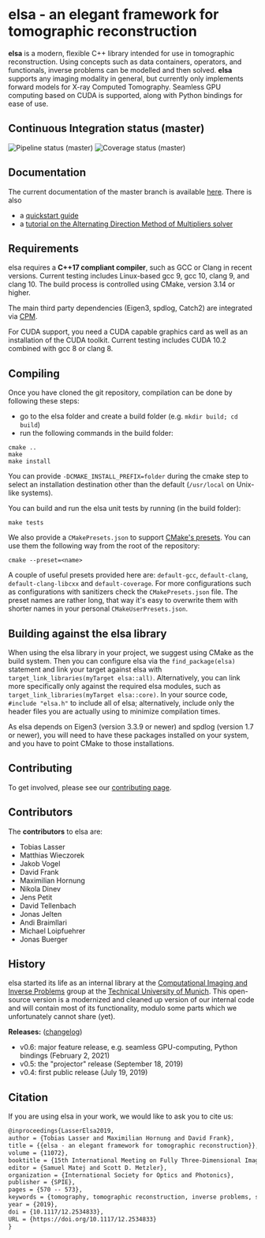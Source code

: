 elsa - an elegant framework for tomographic reconstruction
==========================================================

**elsa** is a modern, flexible C++ library intended for use in tomographic reconstruction.
Using concepts such as data containers, operators, and functionals, inverse problems can be modelled and then solved.
**elsa** supports any imaging modality in general, but currently only implements forward models for X-ray Computed Tomography.
Seamless GPU computing based on CUDA is supported, along with Python bindings for ease of use.

Continuous Integration status (master)
---------------
![Pipeline status (master)](https://gitlab.lrz.de/IP/elsa/badges/master/pipeline.svg)
![Coverage status (master)](https://gitlab.lrz.de/IP/elsa/badges/master/coverage.svg)

Documentation
-------------

The current documentation of the master branch is available [here](https://ciip.in.tum.de/elsadocs/).
There is also
*  a [quickstart guide](https://ciip.in.tum.de/elsadocs/guides/quickstart-cxx.html)
*  a [tutorial on the Alternating Direction Method of Multipliers solver](https://ciip.in.tum.de/elsadocs/guides/admm-cxx.html)

Requirements
------------

elsa requires a **C++17 compliant compiler**, such as GCC or Clang in recent versions.
Current testing includes Linux-based gcc 9, gcc 10, clang 9, and clang 10.
The build process is controlled using CMake, version 3.14 or higher.

The main third party dependencies (Eigen3, spdlog, Catch2) are integrated via [CPM](https://github.com/TheLartians/CPM.cmake).

For CUDA support, you need a CUDA capable graphics card as well as an installation of the CUDA toolkit.
Current testing includes CUDA 10.2 combined with gcc 8 or clang 8.

Compiling
---------

Once you have cloned the git repository, compilation can be done by following these steps:

- go to the elsa folder and create a build folder (e.g. `mkdir build; cd build`)
- run the following commands in the build folder:

```
cmake ..
make
make install
```

You can provide `-DCMAKE_INSTALL_PREFIX=folder` during the cmake step to select an installation destination other than the default (`/usr/local` on Unix-like systems).

You can build and run the elsa unit tests by running (in the build folder):
```
make tests
```

We also provide a `CMakePresets.json` to support [CMake's presets](https://cmake.org/cmake/help/latest/manual/cmake-presets.7.html).
You can use them the following way from the root of the repository:

```
cmake --preset=<name>
```

A couple of useful presets provided here are: `default-gcc`, `default-clang`, `default-clang-libcxx` and
`default-coverage`. For more configurations such as configurations with sanitizers check
the `CMakePresets.json` file. The preset names are rather long, that way it's
easy to overwrite them with shorter names in your personal `CMakeUserPresets.json`.

Building against the elsa library
---------------------------------

When using the elsa library in your project, we suggest using CMake as the build system.
Then you can configure elsa via the `find_package(elsa)` statement and link your target against elsa with `target_link_libraries(myTarget elsa::all)`.
Alternatively, you can link more specifically only against the required elsa modules, such as `target_link_libraries(myTarget elsa::core)`.
In your source code, `#include "elsa.h"` to include all of elsa; alternatively, include only the header files you are actually using to minimize compilation times.

As elsa depends on Eigen3 (version 3.3.9 or newer) and spdlog (version 1.7 or newer), you will need to have these packages installed on your system, and you have to point CMake to those installations.

Contributing
------------
To get involved, please see our [contributing page](https://gitlab.lrz.de/IP/elsa/-/blob/master/CONTRIBUTING.md).

Contributors
------------

The **contributors** to elsa are:

- Tobias Lasser
- Matthias Wieczorek
- Jakob Vogel
- David Frank
- Maximilian Hornung
- Nikola Dinev
- Jens Petit
- David Tellenbach
- Jonas Jelten
- Andi Braimllari
- Michael Loipfuehrer
- Jonas Buerger


History
-------

elsa started its life as an internal library at the [Computational Imaging and Inverse Problems](https://ciip.in.tum.de) group at the [Technical University of Munich](https://www.tum.de).
This open-source version is a modernized and cleaned up version of our internal code and will contain most of its functionality, modulo some parts which we unfortunately cannot share (yet).

**Releases:** ([changelog](CHANGELOG.md))

- v0.6: major feature release, e.g. seamless GPU-computing, Python bindings (February 2, 2021)
- v0.5: the "projector" release (September 18, 2019)
- v0.4: first public release (July 19, 2019)

Citation
--------

If you are using elsa in your work, we would like to ask you to cite us:

```txt
@inproceedings{LasserElsa2019,
author = {Tobias Lasser and Maximilian Hornung and David Frank},
title = {{elsa - an elegant framework for tomographic reconstruction}},
volume = {11072},
booktitle = {15th International Meeting on Fully Three-Dimensional Image Reconstruction in Radiology and Nuclear Medicine},
editor = {Samuel Matej and Scott D. Metzler},
organization = {International Society for Optics and Photonics},
publisher = {SPIE},
pages = {570 -- 573},
keywords = {tomography, tomographic reconstruction, inverse problems, software framework, C++, Python},
year = {2019},
doi = {10.1117/12.2534833},
URL = {https://doi.org/10.1117/12.2534833}
}
```

